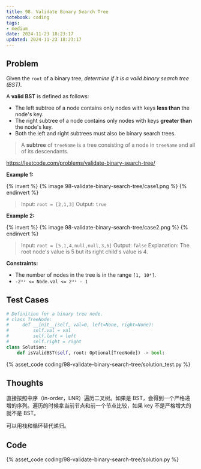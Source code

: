 ```yaml
---
title: 98. Validate Binary Search Tree
notebook: coding
tags:
- medium
date: 2024-11-23 18:23:17
updated: 2024-11-23 18:23:17
---
```

## Problem

Given the `root` of a binary tree, _determine if it is a valid binary search tree (BST)_.

A **valid BST** is defined as follows:

- The left subtree of a node contains only nodes with keys **less than** the node's key.
- The right subtree of a node contains only nodes with keys **greater than** the node's key.
- Both the left and right subtrees must also be binary search trees.

> A **subtree** of `treeName` is a tree consisting of a node in `treeName` and all of its descendants.

<https://leetcode.com/problems/validate-binary-search-tree/>

**Example 1:**

{% invert %}
{% image 98-validate-binary-search-tree/case1.png %}
{% endinvert %}

> Input: `root = [2,1,3]`
> Output: `true`

**Example 2:**

{% invert %}
{% image 98-validate-binary-search-tree/case2.png %}
{% endinvert %}

> Input: `root = [5,1,4,null,null,3,6]`
> Output: `false`
> Explanation: The root node's value is 5 but its right child's value is 4.

**Constraints:**

- The number of nodes in the tree is in the range `[1, 10⁴]`.
- `-2³¹ <= Node.val <= 2³¹ - 1`

## Test Cases

``` python
# Definition for a binary tree node.
# class TreeNode:
#     def __init__(self, val=0, left=None, right=None):
#         self.val = val
#         self.left = left
#         self.right = right
class Solution:
    def isValidBST(self, root: Optional[TreeNode]) -> bool:
```

{% asset_code coding/98-validate-binary-search-tree/solution_test.py %}

## Thoughts

直接按照中序（in-order，LNR）遍历二叉树。如果是 BST，会得到一个严格递增的序列。遍历的时候拿当前节点和前一个节点比较，如果 key 不是严格增大的就不是 BST。

可以用栈和循环替代递归。

## Code

{% asset_code coding/98-validate-binary-search-tree/solution.py %}

